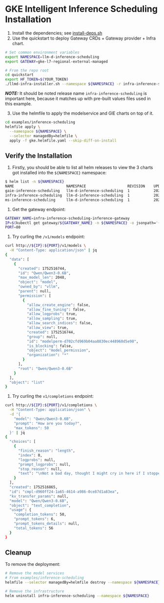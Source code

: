 # GKE Intelligent Inference Scheduling Installation

1. Install the dependencies; see [install-deps.sh](../../install-deps.sh)
2. Use the quickstart to deploy Gateway CRDs + Gateway provider + Infra chart.

```bash
# Set common environment variables
export NAMESPACE=llm-d-inference-scheduling
export GATEWAY=gke-l7-regional-external-managed
```

```bash
# From the repo root
cd quickstart
export HF_TOKEN=$(YOUR_TOKEN)
./llmd-infra-installer.sh --namespace ${NAMESPACE} -r infra-inference-scheduling --gateway ${GATEWAY} --disable-metrics-collection
```

**_NOTE:_** It should be noted release name `infra-inference-scheduling` is important here, because it matches up with pre-built values files used in this example.

3. Use the helmfile to apply the modelservice and GIE charts on top of it.

```bash
cd examples/inference-scheduling
helmfile apply \
  --namespace ${NAMESPACE} \
  --selector managedBy=helmfile \
  apply -f gke.helmfile.yaml --skip-diff-on-install
```

## Verify the Installation

1. Firstly, you should be able to list all helm releases to view the 3 charts got installed into the `${NAMESPACE}` namespace:

```bash
$ helm list -n ${NAMESPACE}
NAME                      	NAMESPACE                 	REVISION	UPDATED                             	STATUS  	CHART                    	APP VERSION
gaie-inference-scheduling 	llm-d-inference-scheduling	1       	2025-07-24 10:44:30.543527 -0700 PDT	deployed	inferencepool-v0.5.1     	v0.5.1
infra-inference-scheduling	llm-d-inference-scheduling	1       	2025-07-24 10:41:49.452841 -0700 PDT	deployed	llm-d-infra-v1.1.0        v0.2.0
ms-inference-scheduling   	llm-d-inference-scheduling	1       	2025-07-24 10:44:35.91079 -0700 PDT 	deployed	llm-d-modelservice-v0.2.0	v0.2.0
```

1. Get the gateway endpoint:

```bash
GATEWAY_NAME=infra-inference-scheduling-inference-gateway
IP=$(kubectl get gateway/${GATEWAY_NAME} -n ${NAMESPACE} -o jsonpath='{.status.addresses[0].value}')
PORT=80
```

1. Try curling the `/v1/models` endpoint:

```bash
curl http://${IP}:${PORT}/v1/models \
  -H "Content-Type: application/json" | jq
{
  "data": [
    {
      "created": 1752516744,
      "id": "Qwen/Qwen3-0.6B",
      "max_model_len": 2048,
      "object": "model",
      "owned_by": "vllm",
      "parent": null,
      "permission": [
        {
          "allow_create_engine": false,
          "allow_fine_tuning": false,
          "allow_logprobs": true,
          "allow_sampling": true,
          "allow_search_indices": false,
          "allow_view": true,
          "created": 1752516744,
          "group": null,
          "id": "modelperm-d702cfd969b04aa8830ec448960d5e98",
          "is_blocking": false,
          "object": "model_permission",
          "organization": "*"
        }
      ],
      "root": "Qwen/Qwen3-0.6B"
    }
  ],
  "object": "list"
}
```

1. Try curling the `v1/completions` endpoint:

```bash
curl http://${IP}:${PORT}/v1/completions \
  -H "Content-Type: application/json" \
  -d '{
    "model": "Qwen/Qwen3-0.6B",
    "prompt": "How are you today?",
    "max_tokens": 50
  }' | jq
{
  "choices": [
    {
      "finish_reason": "length",
      "index": 0,
      "logprobs": null,
      "prompt_logprobs": null,
      "stop_reason": null,
      "text": "\nNot a bad day, thought I might cry in here if I stopped... Settled right in there with my stomach full of ache :(\nIt's normal to feel slightly better, just keep it up and you'll be fine :)\nthanks"
    }
  ],
  "created": 1752516865,
  "id": "cmpl-d960ff24-1a65-4614-a986-0ce87d1a83ea",
  "kv_transfer_params": null,
  "model": "Qwen/Qwen3-0.6B",
  "object": "text_completion",
  "usage": {
    "completion_tokens": 50,
    "prompt_tokens": 6,
    "prompt_tokens_details": null,
    "total_tokens": 56
  }
}
```

## Cleanup

To remove the deployment:

```bash
# Remove the model services
# From examples/inference-scheduling
helmfile --selector managedBy=helmfile destroy --namespace ${NAMESPACE}

# Remove the infrastructure
helm uninstall infra-inference-scheduling --namespace ${NAMESPACE}
```
